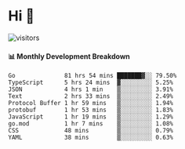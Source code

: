 # Hi 👋
 
![visitors](https://visitor-badge.glitch.me/badge?page_id=sorcererxw.sorcererx)

#### 📊 Monthly Development Breakdown

<!--START_SECTION:waka-->
```text
Go              81 hrs 54 mins ███████▓░░ 79.50%
TypeScript      5 hrs 24 mins  ▓░░░░░░░░░ 5.25%
JSON            4 hrs 1 min    ▒░░░░░░░░░ 3.91%
Text            2 hrs 33 mins  ▒░░░░░░░░░ 2.49%
Protocol Buffer 1 hr 59 mins   ▒░░░░░░░░░ 1.94%
protobuf        1 hr 53 mins   ▒░░░░░░░░░ 1.83%
JavaScript      1 hr 19 mins   ▒░░░░░░░░░ 1.29%
go.mod          1 hr 7 mins    ▒░░░░░░░░░ 1.08%
CSS             48 mins        ▒░░░░░░░░░ 0.79%
YAML            38 mins        ▒░░░░░░░░░ 0.63%
```
<!--END_SECTION:waka-->
